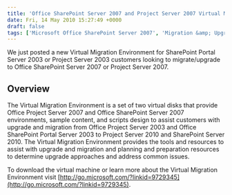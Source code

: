 ```yaml
---
title: 'Office SharePoint Server 2007 and Project Server 2007 Virtual Migration Environment Released'
date: Fri, 14 May 2010 15:27:49 +0000
draft: false
tags: ['Microsoft Office SharePoint Server 2007', 'Migration &amp; Upgrade', 'SharePoint Server 2010', 'Upgrade &amp; Migration']
---
```


We just posted a new Virtual Migration Environment for SharePoint Portal Server 2003 or Project Server 2003 customers looking to migrate/upgrade to Office SharePoint Server 2007 or Project Server 2007.

Overview
--------

The Virtual Migration Environment is a set of two virtual disks that provide Office Project Server 2007 and Office SharePoint Server 2007 environments, sample content, and scripts design to assist customers with upgrade and migration from Office Project Server 2003 and Office SharePoint Portal Server 2003 to Project Server 2010 and SharePoint Server 2010. The Virtual Migration Environment provides the tools and resources to assist with upgrade and migration and planning and preparation resources to determine upgrade approaches and address common issues.

To download the virtual machine or learn more about the Virtual Migration Environment visit [http://go.microsoft.com/?linkid=9729345](http://go.microsoft.com/?linkid=9729345).